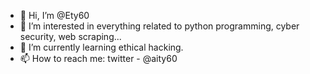 - 👋 Hi, I’m @Ety60
- 👀 I’m interested in everything related to python programming, cyber security, web scraping...
- 🌱 I’m currently learning ethical hacking.
- 📫 How to reach me: twitter - @aity60

<!---
Ety60/Ety60 is a ✨ special ✨ repository because its `README.md` (this file) appears on your GitHub profile.
You can click the Preview link to take a look at your changes.
--->
